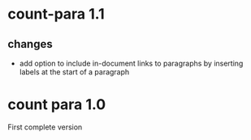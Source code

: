 # count-para 1.1

## changes

- add option to include in-document links to paragraphs by inserting labels at the start of a paragraph

# count para 1.0

First complete version
